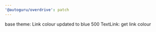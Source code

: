 ```yaml
---
'@autoguru/overdrive': patch
---
```


base theme: Link colour updated to blue 500 TextLink: get link colour
